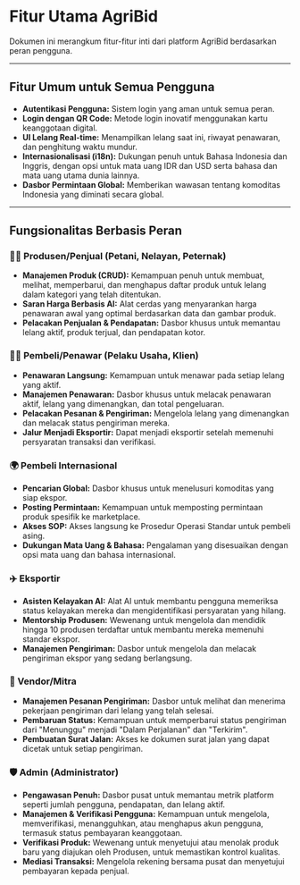 
# Fitur Utama AgriBid

Dokumen ini merangkum fitur-fitur inti dari platform AgriBid berdasarkan peran pengguna.

---

## **Fitur Umum untuk Semua Pengguna**

-   **Autentikasi Pengguna:** Sistem login yang aman untuk semua peran.
-   **Login dengan QR Code:** Metode login inovatif menggunakan kartu keanggotaan digital.
-   **UI Lelang Real-time:** Menampilkan lelang saat ini, riwayat penawaran, dan penghitung waktu mundur.
-   **Internasionalisasi (i18n):** Dukungan penuh untuk Bahasa Indonesia dan Inggris, dengan opsi untuk mata uang IDR dan USD serta bahasa dan mata uang utama dunia lainnya.
-   **Dasbor Permintaan Global:** Memberikan wawasan tentang komoditas Indonesia yang diminati secara global.

---

## **Fungsionalitas Berbasis Peran**

### **🧑‍🌾 Produsen/Penjual (Petani, Nelayan, Peternak)**

-   **Manajemen Produk (CRUD):** Kemampuan penuh untuk membuat, melihat, memperbarui, dan menghapus daftar produk untuk lelang dalam kategori yang telah ditentukan.
-   **Saran Harga Berbasis AI:** Alat cerdas yang menyarankan harga penawaran awal yang optimal berdasarkan data dan gambar produk.
-   **Pelacakan Penjualan & Pendapatan:** Dasbor khusus untuk memantau lelang aktif, produk terjual, dan pendapatan kotor.

### **👨‍⚖️ Pembeli/Penawar (Pelaku Usaha, Klien)**

-   **Penawaran Langsung:** Kemampuan untuk menawar pada setiap lelang yang aktif.
-   **Manajemen Penawaran:** Dasbor khusus untuk melacak penawaran aktif, lelang yang dimenangkan, dan total pengeluaran.
-   **Pelacakan Pesanan & Pengiriman:** Mengelola lelang yang dimenangkan dan melacak status pengiriman mereka.
-   **Jalur Menjadi Eksportir:** Dapat menjadi eksportir setelah memenuhi persyaratan transaksi dan verifikasi.

### **🌍 Pembeli Internasional**

-   **Pencarian Global:** Dasbor khusus untuk menelusuri komoditas yang siap ekspor.
-   **Posting Permintaan:** Kemampuan untuk memposting permintaan produk spesifik ke marketplace.
-   **Akses SOP:** Akses langsung ke Prosedur Operasi Standar untuk pembeli asing.
-   **Dukungan Mata Uang & Bahasa:** Pengalaman yang disesuaikan dengan opsi mata uang dan bahasa internasional.

### **✈️ Eksportir**

-   **Asisten Kelayakan AI:** Alat AI untuk membantu pengguna memeriksa status kelayakan mereka dan mengidentifikasi persyaratan yang hilang.
-   **Mentorship Produsen:** Wewenang untuk mengelola dan mendidik hingga 10 produsen terdaftar untuk membantu mereka memenuhi standar ekspor.
-   **Manajemen Pengiriman:** Dasbor untuk mengelola dan melacak pengiriman ekspor yang sedang berlangsung.

### **🚚 Vendor/Mitra**

-   **Manajemen Pesanan Pengiriman:** Dasbor untuk melihat dan menerima pekerjaan pengiriman dari lelang yang telah selesai.
-   **Pembaruan Status:** Kemampuan untuk memperbarui status pengiriman dari "Menunggu" menjadi "Dalam Perjalanan" dan "Terkirim".
-   **Pembuatan Surat Jalan:** Akses ke dokumen surat jalan yang dapat dicetak untuk setiap pengiriman.

### **🛡️ Admin (Administrator)**

-   **Pengawasan Penuh:** Dasbor pusat untuk memantau metrik platform seperti jumlah pengguna, pendapatan, dan lelang aktif.
-   **Manajemen & Verifikasi Pengguna:** Kemampuan untuk mengelola, memverifikasi, menangguhkan, atau menghapus akun pengguna, termasuk status pembayaran keanggotaan.
-   **Verifikasi Produk:** Wewenang untuk menyetujui atau menolak produk baru yang diajukan oleh Produsen, untuk memastikan kontrol kualitas.
-   **Mediasi Transaksi:** Mengelola rekening bersama pusat dan menyetujui pembayaran kepada penjual.
